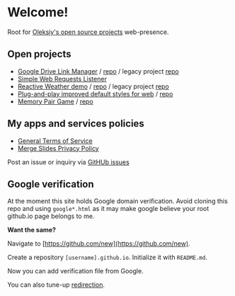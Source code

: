 # Welcome!
Root for [Oleksiy's open source projects](https://github.com/OleksiyRudenko) web-presence.

## Open projects

* [Google Drive Link Manager](https://oleksiyrudenko.github.io/gd-linkman/) /
  [repo](https://github.com/OleksiyRudenko/link-manager-for-google-drive-gas) /
  legacy project [repo](https://github.com/OleksiyRudenko/gd-linkman)
* [Simple Web Requests Listener](https://github.com/OleksiyRudenko/php-listener)
* [Reactive Weather demo](https://oleksiyrudenko.github.io/reactive-weather/) /
  [repo](https://github.com/OleksiyRudenko/reactive-weather) /
  legacy project [repo](https://github.com/OleksiyRudenko/weather-webapp)
* [Plug-and-play improved default styles for web](https://goo.gl/ZF9evf) /
  [repo](https://github.com/OleksiyRudenko/default-beauty.css)
* [Memory Pair Game](https://oleksiyrudenko.github.io/memory-pair-game/) /
  [repo](https://github.com/OleksiyRudenko/memory-pair-game)

## My apps and services policies

* [General Terms of Service](./general--terms-of-service.md)
* [Merge Slides Privacy Policy](./merge-google-slides--privacy-policy.md)

Post an issue or inquiry via [GitHUb issues](https://github.com/OleksiyRudenko/oleksiyrudenko.github.io/issues)

## Google verification

At the moment this site holds Google domain verification.
Avoid cloning this repo and using `google*.html` as it may make
google believe your root github.io page belongs to me.

**Want the same?**

Navigate to [https://github.com/new](https://github.com/new).

Create a repository `[username].github.io`. Initialize it with `README.md`.

Now you can add verification file from Google.

You can also tune-up
[redirection](http://www.curtismlarson.com/blog/2015/04/12/github-pages-google-domains/).
